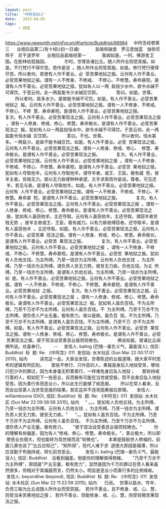 ```yaml
---
layout: post
title:  "中阿含011"
date:   2015-04-05
tags:
      - 随笔
---
```



https://www.newsmth.net/nForum/#!article/Buddhist/66984
  
 中阿含经卷第三
   
 业相应品第二(有十经)(初一日诵)
   
 　　盐喻和破度　罗云思伽蓝　伽弥尼师子　尼干波罗牢
   
 业相应品盐喻经第一
   
 　　我闻如是。一时。佛游舍卫国。在胜林给孤独园。
   
 　　尔时。世尊告诸比丘。随人所作业则受其报。如是。不行梵行不得尽苦。若作是说
 。随人所作业则受其报。如是。修行梵行便得尽苦。所以者何。若使有人作不善业。必
 受苦果地狱之报。云何有人作不善业。必受苦果地狱之报。谓有一人不修身、不修戒、
 不修心、不修慧。寿命甚短。是谓有人作不善业。必受苦果地狱之报。犹如有人以一两
 盐投少水中。欲令水碱不可得饮。于意云何。此一两盐能令少水碱叵饮耶。
   
 　　答曰。如是。世尊。
   
 　　所以者何。盐多水少。是故能令碱不可饮。如是。有人作不善业。必受苦果地狱之
 报。云何有人作不善业。必受苦果地狱之报。谓有一人不修身、不修戒、不修心、不修
 慧、寿命甚短。是谓有人作不善业。必受苦果地狱之报。
   
 　　复次。有人作不善业。必受苦果现法之报。云何有人作不善业。必受苦果现法之报
 。谓有一人修身、修戒、修心、修慧。寿命极长。是谓有人作不善业。必受苦果现法之
 报。犹如有人以一两盐投恒水中。欲令水碱不可得饮。于意云何。此一两盐能令恒水碱
 叵饮耶。
   
 　　答曰。不也。世尊。
   
 　　所以者何。恒水甚多。一两盐少。是故不能令碱叵饮。如是。有人作不善业。必受
 苦果现法之报。云何有人作不善业。必受苦果现法之报。谓有一人修身、修戒、修心、
 修慧、寿命极长。是谓有人作不善业。必受苦果现法之报。
   
 　　复次。有人作不善业。必受苦果地狱之报。云何有人作不善业。必受苦果地狱之报
 。谓有一人不修身、不修戒、不修心、不修慧。寿命甚短。是谓有人作不善业。必受苦
 果地狱之报。犹如有人夺取他羊。云何有人夺取他羊。谓夺羊者。或王、王臣。极有威
 势。彼羊主者。贫贱无力。彼以无力故便种种承望。叉手求索而作是说。尊者。可见还
 羊。若见与直。是谓有人夺取他羊。如是。有人作不善业。必受苦果地狱之报。云何有
 人作不善业。必受苦果地狱之报。谓有一人不修身、不修戒、不修心、不修慧。寿命甚
 短。是谓有人作不善业。必受苦果地狱之报。
   
 　　复次。有人作不善业。必受苦果现法之报。云何有人作不善业。必受苦果现法之报
 。谓有一人修身、修戒、修心、修慧。寿命极长。是谓有人作不善业。必受苦果现法之
 报。犹如有人虽窃他羊。主还夺取。云何有人虽窃他羊。主还夺取。谓窃羊者贫贱无势
 。彼羊主者或王、王臣。极有威力。以有力故收缚窃者。还夺取羊。是谓有人虽窃他羊
 。主还夺取。如是。有人作不善业。必受苦果现法之报。云何有人作不善业。必受苦果
 现法之报。谓有一人修身、修戒、修心、修慧。寿命极长。是谓有人作不善业。必受苦
 果现法之报。
   
 　　复次。有人作不善业。必受苦果地狱之报。云何有人作不善业。必受苦果地狱之报
 。谓有一人不修身、不修戒、不修心、不修慧。寿命甚短。是谓有人作不善业。必受苦
 果地狱之报。犹如有人负他五钱。为主所缚。乃至一钱亦为主所缚。云何有人负他五钱
 。为主所缚。乃至一钱亦为主所缚。谓负债人贫无力势。彼贫无力故。负他五钱。为主
 所缚。乃至一钱亦为主所缚。是谓有人负他五钱。为主所缚。乃至一钱亦为主所缚。如
 是。有人作不善业。必受苦果地狱之报。云何有人作不善业。必受苦果地狱之报。谓有
 一人不修身、不修戒、不修心、不修慧。寿命甚短。是谓有人作不善业。必受苦果地狱
 之报。
   
 　　复次。有人作不善业。必受苦果现法之报。云何有人作不善业。必受苦果现法之报
 。谓有一人修身、修戒、修心、修慧。寿命极长。是谓有人作不善业。必受苦果现法之
 报。犹如有人虽负百钱。不为主所缚。乃至千万亦不为主所缚。云何有人虽负百钱。不
 为主所缚。乃至千万亦不为主所缚。谓负债人产业无量。极有势力。彼以是故。虽负百
 钱。不为主所缚。乃至千万亦不为主所缚。是谓有人虽负百钱。不为主所缚。乃至千万
 亦不为主所缚。如是。有人作不善业。必受苦果现法之报。云何有人作不善业。必受苦
 果现法之报。谓有一人修身、修戒、修心、修慧。寿命极长。是谓有人作不善业。必受
 苦果现法之报。彼于现法设受善恶业报而轻微也。
   
 　　佛说如是。彼诸比丘闻佛所说。欢喜奉行。  
   
 \--
  
 发信人: baling (巴陵\--豪负义气，最能误人), 信区: Buddhist
 标  题: Re: 《中阿含》011
 发信站: 水木社区 (Sun Mar 22 00:17:01 2015), 站内
   
   
 读完这一品，大家会发现，世尊陈述的业报道理，跟大家平时思考的逻辑有所区别。
   
 那些不修行、只作恶的人，果报是身后入地狱受苦，哪怕只犯少许的罪过，因为本身毫无积累善行，一样难免身后坠入地狱；
   
 那些持戒行善的人，假如犯下一些恶业，反而极有可能在当世就受报，而不会身后坠入地狱受苦。因为善行多而恶业小，所以此生已能够了结恶报。
   
 所以在常人看来，反而会出现善人当世受恶报的结果。其实这并不违背因果报应原理。
  
 发信人: williamboone (DIO), 信区: Buddhist
 标  题: Re: 《中阿含》011
 发信站: 水木社区 (Sun Mar 22 09:36:58 2015), 站内
  
 " 。。。犹如有人负他五钱。为主所缚。乃至一钱亦为主所缚。云何有人负他五钱
 。为主所缚。乃至一钱亦为主所缚。谓负债人贫无力势。彼贫无力故。"
   
 "。。犹如有人虽负百钱。不为主所缚。乃至千万亦不为主所缚。云何有人虽负百钱。
 不为主所缚。乃至千万亦不为主所缚。谓负债人产业无量。极有势力。
   
 "彼于现法设受善恶业报而轻微也。"
   
   
 你的理解有些偏差，因为有人"修戒、修心、修慧。寿命极长。"，善业极大，所以即
 使恶业也很大，但也能转为现世报而且"轻微也"。
   
 本章是鼓励世人修福的，前面几章也说了"比丘应知己"，"知所得"，现代人难于求
 道很大原因是福薄，所以应该勤于布施持戒，转化前世恶业。
  
 
   发信人: baling (巴陵\--豪负义气，最能误人), 信区: Buddhist
 
 没看到偏差。倒是你的理解值得商榷。
   
 "乃至千万亦不为主所缚"，原因是"产业无量，极有势力"，显然是因为千万的罪过在旁人看来虽然很多，但相对于其福报而言，仍然太小。明显是恶业小而善行多的比例缘故。
  
 发信人: beyondlive (beyond), 信区: Buddhist
 标  题: Re: 《中阿含》011
 发信站: 水木社区 (Sun Mar 22 11:22:59 2015), 站内
   
 已阅。
 世尊以盐水、夺羊、负债三喻为比丘说随人所作业而受其报。
 若作不善业，且不修身、戒、心、慧，则受当来苦果地狱之报；
 若作不善业，但能修身、戒、心、慧，则受轻微苦果现法之报。
  

